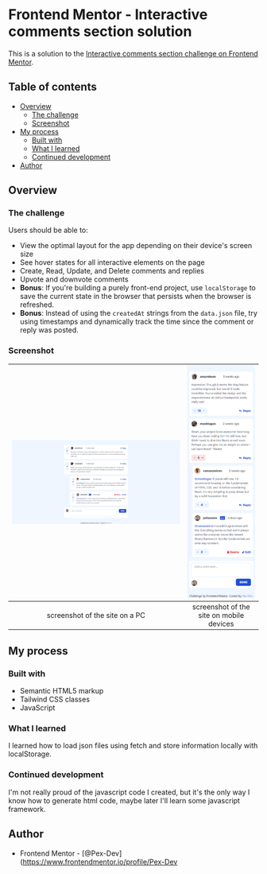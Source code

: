 # Frontend Mentor - Interactive comments section solution

This is a solution to the [Interactive comments section challenge on Frontend Mentor](https://www.frontendmentor.io/challenges/interactive-comments-section-iG1RugEG9). 

## Table of contents

- [Overview](#overview)
  - [The challenge](#the-challenge)
  - [Screenshot](#screenshot)
- [My process](#my-process)
  - [Built with](#built-with)
  - [What I learned](#what-i-learned)
  - [Continued development](#continued-development)
- [Author](#author)

## Overview

### The challenge

Users should be able to:

- View the optimal layout for the app depending on their device's screen size
- See hover states for all interactive elements on the page
- Create, Read, Update, and Delete comments and replies
- Upvote and downvote comments
- **Bonus**: If you're building a purely front-end project, use `localStorage` to save the current state in the browser that persists when the browser is refreshed.
- **Bonus**: Instead of using the `createdAt` strings from the `data.json` file, try using timestamps and dynamically track the time since the comment or reply was posted.

### Screenshot

| ![Imagen 1](./screenshots/interactive-comments-section-solution-pc.jpg) | ![Imagen 2](./screenshots/interactive-comments-section-solution-mobile.jpg) |
|:------------------------------:|:------------------------------:|
| screenshot of the site on a PC     | screenshot of the site on mobile devices     |


## My process

### Built with

- Semantic HTML5 markup
- Tailwind CSS classes
- JavaScript

### What I learned

I learned how to load json files using fetch and store information locally with localStorage.

### Continued development

I'm not really proud of the javascript code I created, but it's the only way I know how to generate html code, maybe later I'll learn some javascript framework.

## Author

- Frontend Mentor - [@Pex-Dev](https://www.frontendmentor.io/profile/Pex-Dev